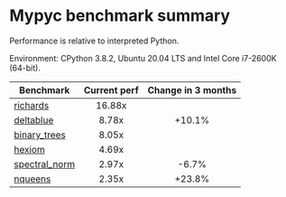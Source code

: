 # Mypyc benchmark summary

Performance is relative to interpreted Python.

Environment: CPython 3.8.2, Ubuntu 20.04 LTS and Intel Core i7-2600K (64-bit).

| Benchmark | Current perf | Change in 3 months |
| --- | :---: | :---: |
| [richards](benchmarks/richards.md) | 16.88x |  |
| [deltablue](benchmarks/deltablue.md) | 8.78x | +10.1% |
| [binary_trees](benchmarks/binary_trees.md) | 8.05x |  |
| [hexiom](benchmarks/hexiom.md) | 4.69x |  |
| [spectral_norm](benchmarks/spectral_norm.md) | 2.97x | -6.7% |
| [nqueens](benchmarks/nqueens.md) | 2.35x | +23.8% |
